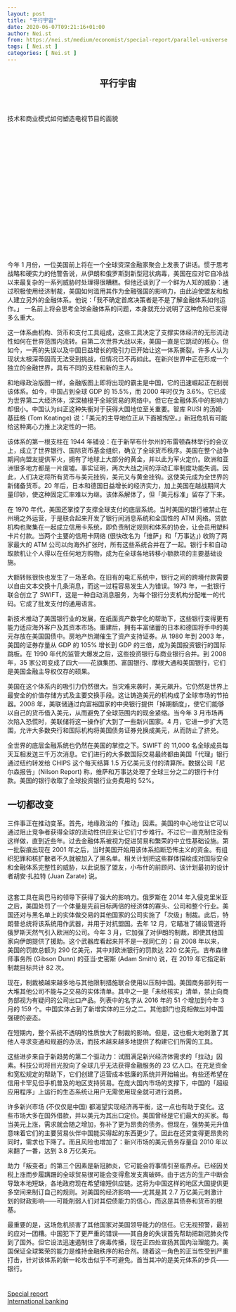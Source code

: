 ```yaml
---
layout: post
title: "平行宇宙"
date: 2020-06-07T09:21:16+01:00
author: Nei.st
from: https://nei.st/medium/economist/special-report/parallel-universe
tags: [ Nei.st ]
categories: [ Nei.st ]
---
```


<article class="post-20460 post type-post status-publish format-standard hentry category-special-report tag-international-banking" id="post-20460">
 <header class="page-header medium Archives">
  <div class="page-header__image">
  </div>
  <div class="page-header__content">
   <h1 class="page-title text-align-center">
    平行宇宙
   </h1>
  </div>
 </header>
 <div class="entry-content aesop-entry-content" id="post-20460-content">
  <link as="font" crossorigin="anonymous" href="//cdn.jsdelivr.net/gh/0nd1jyU39XQ/_/glyph/font-face/0uIzqoZjSuJfvSBnvgXTcApMtcVhMcpr.woff" rel="preload" type="font/woff"/>
  <link as="font" crossorigin="anonymous" href="//cdn.jsdelivr.net/gh/0nd1jyU39XQ/_/glyph/font-face/1sTnSLZWDKucPX6SAk.woff" rel="preload" type="font/woff"/>
  <p class="blog-post__description">
   技术和商业模式如何塑造电视节目的面貌
  </p>
  <span id="more-20460">
  </span>
  <div class="navigation__primary-inner">
   <a class="economist__link-logo" href="//nei.st/medium/economist">
   </a>
  </div>
  <div class="container img component-image">
   <div class="aspectRatioPlaceholder" style="padding-bottom:56.25%;height: 0;">
    <div class="progressiveMedia" data-height="720" data-width="1280">
     <img alt="" class="progressiveMedia-image" data-src="https://cdn.jsdelivr.net/gh/0nd1jyU39XQ/_/img/1/20200509_SRD001_0.jpg" src="https://cdn.jsdelivr.net/gh/0nd1jyU39XQ/_/img/1/20200509_SRD001_0.jpg"/>
    </div>
   </div>
  </div>
  <p>
   今年 1 月份，一位美国前上将在一个全球资深金融家聚会上发表了讲话。惯于思考战略和硬实力的他警告说，从伊朗和俄罗斯到新型冠状病毒，美国在应对它自冷战以来最复杂的一系列威胁时处理得很糟糕。但他还谈到了一个鲜为人知的威胁：通过积极使用经济制裁，美国如何滥用其作为金融强国的影响力，由此迫使盟友和敌人建立另外的金融体系。他说：「我不确定首席决策者是不是了解金融体系如何运作。」 一名前上将会思考全球金融体系的问题，本身就充分说明了这种危险已变得多么重大。
  </p>
  <p>
   这一体系由机构、货币和支付工具组成，这些工具决定了支撑实体经济的无形流动性如何在世界范围内流转。自第二次世界大战以来，美国一直是它跳动的核心。但如今，一再的失误以及中国日益增长的吸引力已开始让这一体系撕裂。许多人认为现状太根深蒂固而无法受到挑战，但情况已不再如此。在新兴世界中正在形成一个独立的金融世界，具有不同的支柱和新的主人。
  </p>
  <p>
   和地缘政治版图一样，金融版图上即将出现的霸主是中国，它的迅速崛起正在削弱该体系。如今，中国占到全球 GDP 的 15.5%，而 2000 年时仅为 3.6%。它已成为世界第二大经济体，深深植根于全球贸易的网络中。但它在金融体系中的影响力却很小。中国认为纠正这种失衡对于获得大国地位至关重要。智库 RUSI 的汤姆·基廷格 (Tom Keatinge) 说：「美元的主导地位正从下面被掏空。」新冠危机有可能给这种离心力推上决定性的一把。
  </p>
  <p>
   该体系的第一根支柱在 1944 年铺设：在于新罕布什尔州的布雷顿森林举行的会议上，成立了世界银行、国际货币基金组织，确立了全球货币秩序。美国在整个战争期间向盟友提供军火，拥有了地球上大部分的黄金，并以此为军火定价。欧洲和亚洲很多地方都是一片废墟。事实证明，两次大战之间的浮动汇率制度功能失调。因此，人们决定将所有货币与美元挂钩，美元又与黄金挂钩。这使美元成为全世界的新储备货币。20 年后，日本和德国日益增长的经济实力，加上美国在越战期间大量印钞，使这种固定汇率难以为继。该体系解体了，但「美元标准」留存了下来。
  </p>
  <p>
   在 1970 年代，美国还掌控了支撑全球支付的底层系统。当时美国的银行被禁止在州境之外运营，于是联合起来开发了银行间消息系统和全国性的 ATM 网络。贷款机构也聚集在一起成立信用卡系统，即负责制定规则和体系的协会，让会员用塑料卡片付款。当两个主要的信用卡网络 (很快改名为「维萨」和「万事达」) 收购了两家最大的 ATM 公司以向海外扩张时，所有这些系统合并在了一起。银行卡和自动取款机让个人得以在任何地方购物，成为在全球各地转移小额款项的主要基础设施。
  </p>
  <div class="code-block code-block-1" style="margin: 8px 0; clear: both;">
   <div class="container ads_KbHEVhh8Rw">
    <div class="card card--blog post-sidebar">
     <div class="card-body">
      <div class="logo_ngcontent-kty-0">
      </div>
      <div class="iframe-blocker U6XAMK63Vh00WqvF2BacIQ">
       <div class="background-h60B">
       </div>
       <div class="WumZiPCS4MeMw4pxQ">
       </div>
      </div>
     </div>
     <div class="card-footer">
      <div class="card-footer-wrapper" layout="row bottom-left">
      </div>
     </div>
    </div>
   </div>
  </div>
  <p>
   大额转账很快也发生了一场革命。在旧有的电汇系统中，银行之间的跨境付款需要以自由文本交换十几条消息，而这一过程容易发生人为错误。1973 年，一批银行联合创立了 SWIFT，这是一种自动消息服务，为每个银行分支机构分配唯一的代码。它成了批发支付的通用语言。
  </p>
  <p>
   新技术推动了美国银行业的发展，在纸面资产数字化的帮助下，这些银行变得更有能力适应海外客户及其资本市场。重建后，拥有丰富储蓄的日本和德国将手中的美元存放在美国国债中。房地产热潮催生了资产支持证券。从 1980 年到 2003 年，美国的证券存量从 GDP 的 105% 增长到 GDP 的三倍，成为美国投资银行的国际跳板。在 1990 年代的监管大爆发之后，这些投资银行与商业银行合并。到 2008 年，35 家公司变成了四大——花旗集团、富国银行、摩根大通和美国银行，它们是美国金融主导权仅存的硕果。
  </p>
  <p>
   美国在这个体系内的吸引力仍然很大。当灾难来袭时，美元飙升。它仍然是世界上最安全的价值存储方式及主要交换手段。这让铸造美元的机构成了全球市场的节拍器。2008 年，美联储通过向富裕国家的中央银行提供「掉期额度」，使它们能够以自己的货币借入美元，从而避免了全球范围内的现金紧缩。当今年 3 月市场再次陷入恐慌时，美联储将这一操作扩大到了一些新兴国家。4 月，它进一步扩大范围，允许大多数央行和国际机构将美国债务证券兑换成美元，从而防止了挤兑。
  </p>
  <p>
   全世界的底层金融系统也仍然在美国的掌控之下。SWIFT 的 11,000 名全球成员每天互相发送三千万次消息。它们进行的大多数国际交易最终都由美国「代理」银行通过纽约转发给 CHIPS 这个每天结算 1.5 万亿美元支付的清算所。数据公司「尼尔森报告」(Nilson Report) 称，维萨和万事达处理了全球三分之二的银行卡付款。美国的银行收取了全球投资银行业务费用的 52%。
  </p>
  <h2>
   一切都改变
  </h2>
  <p>
   三件事正在推动变革。首先，地缘政治的「推动」因素。美国的中心地位让它可以通过阻止竞争者获得全球的流动性供应来让它们寸步难行。不过它一直克制住没有这样做，直到近些年。过去金融体系被视为促进贸易和繁荣的中立性基础设施。第一批裂痕出现在 2001 年之后，当时美国开始用该体系掐断恐怖主义的资金。有组织犯罪和核扩散者不久就被加入了黑名单。相关计划把这些群体描绘成对国际安全和金融体系完整性的威胁，以此说服了盟友，小布什的前顾问、该计划最初的设计者胡安·扎拉特 (Juan Zarate) 说。
  </p>
  <div class="container img">
   <div class="aspectRatioPlaceholder">
    <div class="progressiveMedia" data-height="759" data-width="1280">
     <img alt="" class="progressiveMedia-image lazyload" data-src="https://cdn.jsdelivr.net/gh/0nd1jyU39XQ/_/img/1/20200509_SRC058.png" id="zoom-default" src="https://cdn.jsdelivr.net/gh/0nd1jyU39XQ/_/img/1/20200509_SRC058.png"/>
    </div>
   </div>
  </div>
  <p>
   这套工具在奥巴马的领导下获得了强大的影响力。俄罗斯在 2014 年入侵克里米亚之后，美国处罚了一个体量是先前目标两倍的经济体的寡头、公司和整个行业。美国还对与黑名单上的实体做交易的其他国家的公司实施了「次级」制裁。此后，特朗普总统将该系统用作武器，并用于对抗盟国。去年 12 月，它瞄准了铺设管道将俄罗斯天然气引入欧洲的公司。今年 3 月，它加强了对伊朗的制裁，即使其他国家向伊朗提供了援助。这个武器库看起来并不是一视同仁的：自 2008 年以来，美国的罚款总额为 290 亿美元，其中对欧洲银行的罚款达 220 亿美元。吉布森律师事务所 (Gibson Dunn) 的亚当·史密斯 (Adam Smith) 说，在 2019 年它指定新制裁目标共计 82 次。
  </p>
  <div class="code-block code-block-1" style="margin: 8px 0; clear: both;">
   <div class="container ads_KbHEVhh8Rw">
    <div class="card card--blog post-sidebar">
     <div class="card-body">
      <div class="logo_ngcontent-kty-0">
      </div>
      <div class="iframe-blocker U6XAMK63Vh00WqvF2BacIQ">
       <div class="background-h60B">
       </div>
       <div class="WumZiPCS4MeMw4pxQ">
       </div>
      </div>
     </div>
     <div class="card-footer">
      <div class="card-footer-wrapper" layout="row bottom-left">
      </div>
     </div>
    </div>
   </div>
  </div>
  <p>
   现在，制裁被越来越多地与其他限制措施联合使用以压制中国。美国商务部列有一大堆其他公司不能与之交易的实体清单。其中之一是「未经核实」清单，禁止向商务部视为有疑问的公司出口产品。列表中的名字从 2016 年的 51 个增加到今年 3 月的 159 个。中国实体占到了新增实体的三分之二。其他部门也竞相做出对中国强硬的姿态。
  </p>
  <p>
   在短期内，整个系统不透明的性质放大了制裁的影响。但是，这也极大地刺激了其他人寻求变通和规避的办法，而技术越来越多地提供了构建它们所需的工具。
  </p>
  <p>
   这些进步来自于新趋势的第二个驱动力：试图满足新兴经济体需求的「拉动」因素。科技公司将目光投向了全球几乎无法获得金融服务的 23 亿人口。在充足资金和宽松规定的帮助下，它们创建了运营成本低廉的系统并开始输出。有些还希望在信用卡罕见但手机普及的地区支持贸易。在庞大国内市场的支撑下，中国的「超级应用程序」上运行的生态系统让用户无需使用现金就可进行消费。
  </p>
  <p>
   许多新兴市场 (不仅仅是中国) 都渴望实现经济再平衡，这一点也有助于变化。这些市场大多在国外借款，并以美元为其出口定价。美国曾经是它们最大的买家。每当美元上涨，需求就会随之增加，弥补了更为昂贵的债务。但现在，强势美元升值意味着它们的主要贸易伙伴中国能买得起的东西更少了。因此在还贷变得更昂贵的同时，需求也下降了。而且风险也增加了：新兴市场的美元债务存量自 2010 年以来翻了一番，达到 3.8 万亿美元。
  </p>
  <p>
   助力「叛变者」的第三个因素是新冠肺炎，它可能会将事情引至临界点。已经因关税上涨而步履蹒跚的全球贸易很可能会变得愈发支离破碎。由于远方的生产中断会导致本地短缺，各地政府现在希望缩短供应链。这将为中国这样的地区大国提供更多空间来制订自己的规则。对美国的经济影响——尤其是其 2.7 万亿美元刺激计划的财政影响——可能削弱人们对其偿债能力的信心，而这是其债券和货币的根基。
  </p>
  <p>
   最重要的是，这场危机损害了其他国家对美国领导能力的信任。它无视预警，最初的应对一团糟。中国犯下了更严重的错误——其自身的失误首先帮助把新冠肺炎传到了国外。但它设法迅速遏制住了病毒传播，现在正四处宣扬其国内治理能力。美国保证全球繁荣的能力是维持金融秩序的粘合剂。随着这一角色的正当性受到严重打击，针对该体系的新一轮攻击似乎不可避免。首当其冲的是美元体系的步兵——银行。
  </p>
  <div class="code-block code-block-1" style="margin: 8px 0; clear: both;">
   <div class="container ads_KbHEVhh8Rw">
    <div class="card card--blog post-sidebar">
     <div class="card-body">
      <div class="logo_ngcontent-kty-0">
      </div>
      <div class="iframe-blocker U6XAMK63Vh00WqvF2BacIQ">
       <div class="background-h60B">
       </div>
       <div class="WumZiPCS4MeMw4pxQ">
       </div>
      </div>
     </div>
     <div class="card-footer">
      <div class="card-footer-wrapper" layout="row bottom-left">
      </div>
     </div>
    </div>
   </div>
  </div>
  <div class="container ag ah">
   <div class="fe n el">
    <a class="dt du bn bo bp bq br bs bt bu dv dw bx by dx dy" href="https://nei.st/medium/economist?source=https://www.economist.com/special-report/2020/05/07/geopolitics-and-technology-threaten-americas-financial-dominance" rel="noopener noreferrer nofollow" target="_blank">
     <div class="c ff fg ag ah fh el fi fj ce fk fl fm fn fo fp fq fr fs ft fu">
      <div class="bs em en eo ep eq fv ah fw fg ag bm eu fx q fy fz p ac">
      </div>
     </div>
    </a>
   </div>
  </div>
  <div class="code-block code-block-2" style="margin: 8px 0; clear: both;">
   <br/>
   <div class="container ads_KbHEVhh8Rw">
    <div class="card card--blog post-sidebar">
     <div class="card-body">
      <div class="logo_ngcontent-kty-0">
      </div>
      <div class="iframe-blocker U6XAMK63Vh00WqvF2BacIQ">
       <div class="background-h60B">
       </div>
       <div class="WumZiPCS4MeMw4pxQ">
       </div>
      </div>
     </div>
     <div class="card-footer">
      <div class="card-footer-wrapper" layout="row bottom-left">
      </div>
     </div>
    </div>
   </div>
  </div>
 </div>
 <footer class="entry-footer">
  <div class="categories icon-link">
   <a href="https://nei.st/category/medium/economist/special-report" rel="category tag">
    Special report
   </a>
  </div>
  <div class="tags icon-link">
   <a href="https://nei.st/tag/international-banking" rel="tag">
    International banking
   </a>
  </div>
 </footer>
</article>

